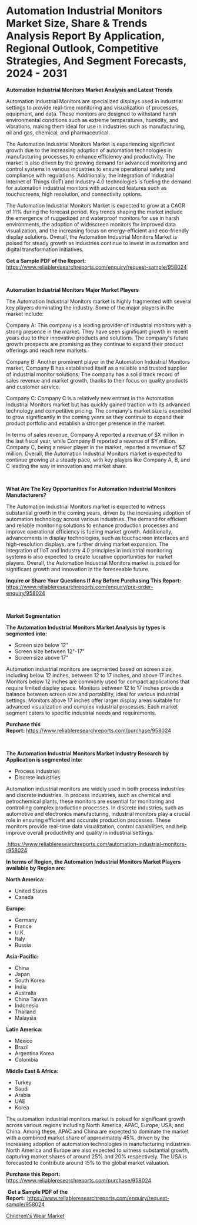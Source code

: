 <p><h1>Automation Industrial Monitors Market Size, Share & Trends Analysis Report By Application, Regional Outlook, Competitive Strategies, And Segment Forecasts, 2024 - 2031</h1></p><p><strong>Automation Industrial Monitors Market Analysis and Latest Trends</strong></p>
<p><p>Automation Industrial Monitors are specialized displays used in industrial settings to provide real-time monitoring and visualization of processes, equipment, and data. These monitors are designed to withstand harsh environmental conditions such as extreme temperatures, humidity, and vibrations, making them ideal for use in industries such as manufacturing, oil and gas, chemical, and pharmaceutical.</p><p>The Automation Industrial Monitors Market is experiencing significant growth due to the increasing adoption of automation technologies in manufacturing processes to enhance efficiency and productivity. The market is also driven by the growing demand for advanced monitoring and control systems in various industries to ensure operational safety and compliance with regulations. Additionally, the integration of Industrial Internet of Things (IIoT) and Industry 4.0 technologies is fueling the demand for automation industrial monitors with advanced features such as touchscreens, high resolution, and connectivity options.</p><p>The Automation Industrial Monitors Market is expected to grow at a CAGR of 11% during the forecast period. Key trends shaping the market include the emergence of ruggedized and waterproof monitors for use in harsh environments, the adoption of widescreen monitors for improved data visualization, and the increasing focus on energy-efficient and eco-friendly display solutions. Overall, the Automation Industrial Monitors Market is poised for steady growth as industries continue to invest in automation and digital transformation initiatives.</p></p>
<p><strong>Get a Sample PDF of the Report:&nbsp;</strong> <a href="https://www.reliableresearchreports.com/enquiry/request-sample/958024">https://www.reliableresearchreports.com/enquiry/request-sample/958024</a></p>
<p>&nbsp;</p>
<p><strong>Automation Industrial Monitors Major Market Players</strong></p>
<p><p>The Automation Industrial Monitors market is highly fragmented with several key players dominating the industry. Some of the major players in the market include:</p><p>Company A: This company is a leading provider of industrial monitors with a strong presence in the market. They have seen significant growth in recent years due to their innovative products and solutions. The company's future growth prospects are promising as they continue to expand their product offerings and reach new markets.</p><p>Company B: Another prominent player in the Automation Industrial Monitors market, Company B has established itself as a reliable and trusted supplier of industrial monitor solutions. The company has a solid track record of sales revenue and market growth, thanks to their focus on quality products and customer service.</p><p>Company C: Company C is a relatively new entrant in the Automation Industrial Monitors market but has quickly gained traction with its advanced technology and competitive pricing. The company's market size is expected to grow significantly in the coming years as they continue to expand their product portfolio and establish a stronger presence in the market.</p><p>In terms of sales revenue, Company A reported a revenue of $X million in the last fiscal year, while Company B reported a revenue of $Y million. Company C, being a newer player in the market, reported a revenue of $Z million. Overall, the Automation Industrial Monitors market is expected to continue growing at a steady pace, with key players like Company A, B, and C leading the way in innovation and market share.</p></p>
<p>&nbsp;</p>
<p><strong>What Are The Key Opportunities For Automation Industrial Monitors Manufacturers?</strong></p>
<p><p>The Automation Industrial Monitors market is expected to witness substantial growth in the coming years, driven by the increasing adoption of automation technology across various industries. The demand for efficient and reliable monitoring solutions to enhance production processes and improve operational efficiency is fueling market growth. Additionally, advancements in display technologies, such as touchscreen interfaces and high-resolution displays, are further driving market expansion. The integration of IIoT and Industry 4.0 principles in industrial monitoring systems is also expected to create lucrative opportunities for market players. Overall, the Automation Industrial Monitors market is poised for significant growth and innovation in the foreseeable future.</p></p>
<p><strong>Inquire or Share Your Questions If Any Before Purchasing This Report:</strong> <a href="https://www.reliableresearchreports.com/enquiry/pre-order-enquiry/958024">https://www.reliableresearchreports.com/enquiry/pre-order-enquiry/958024</a></p>
<p>&nbsp;</p>
<p><strong>Market Segmentation</strong></p>
<p><strong>The Automation Industrial Monitors Market Analysis by types is segmented into:</strong></p>
<p><ul><li>Screen size below 12"</li><li>Screen size between 12"-17"</li><li>Screen size above 17"</li></ul></p>
<p><p>Automation industrial monitors are segmented based on screen size, including below 12 inches, between 12 to 17 inches, and above 17 inches. Monitors below 12 inches are commonly used for compact applications that require limited display space. Monitors between 12 to 17 inches provide a balance between screen size and portability, ideal for various industrial settings. Monitors above 17 inches offer larger display areas suitable for advanced visualization and complex industrial processes. Each market segment caters to specific industrial needs and requirements.</p></p>
<p><strong>Purchase this Report:&nbsp;</strong><a href="https://www.reliableresearchreports.com/purchase/958024">https://www.reliableresearchreports.com/purchase/958024</a></p>
<p>&nbsp;</p>
<p><strong>The Automation Industrial Monitors Market Industry Research by Application is segmented into:</strong></p>
<p><ul><li>Process industries</li><li>Discrete industries</li></ul></p>
<p><p>Automation industrial monitors are widely used in both process industries and discrete industries. In process industries, such as chemical and petrochemical plants, these monitors are essential for monitoring and controlling complex production processes. In discrete industries, such as automotive and electronics manufacturing, industrial monitors play a crucial role in ensuring efficient and accurate production processes. These monitors provide real-time data visualization, control capabilities, and help improve overall productivity and quality in industrial settings.</p></p>
<p><a href="https://www.reliableresearchreports.com/automation-industrial-monitors-r958024">&nbsp;https://www.reliableresearchreports.com/automation-industrial-monitors-r958024</a></p>
<p><strong>In terms of Region, the Automation Industrial Monitors Market Players available by Region are:</strong></p>
<p>
    <p> <strong> North America: </strong>
        <ul>
            <li>United States</li>
            <li>Canada</li>
        </ul>
        </p> 
    <p> <strong> Europe: </strong>
        <ul>
            <li>Germany</li>
            <li>France</li>
            <li>U.K.</li>
            <li>Italy</li>
            <li>Russia</li>
        </ul>
        </p> 
    <p> <strong> Asia-Pacific: </strong>
        <ul>
            <li>China</li>
            <li>Japan</li>
            <li>South Korea</li>
            <li>India</li>
            <li>Australia</li>
            <li>China Taiwan</li>
            <li>Indonesia</li>
            <li>Thailand</li>
            <li>Malaysia</li>
        </ul>
        </p> 
    <p> <strong> Latin America: </strong>
        <ul>
            <li>Mexico</li>
            <li>Brazil</li>
            <li>Argentina Korea</li>
            <li>Colombia</li>
        </ul>
        </p> 
    <p> <strong> Middle East & Africa: </strong>
        <ul>
            <li>Turkey</li>
            <li>Saudi</li>
            <li>Arabia</li>
            <li>UAE</li>
            <li>Korea</li>
        </ul>
    </p>
    </p>
<p><p>The automation industrial monitors market is poised for significant growth across various regions including North America, APAC, Europe, USA, and China. Among these, APAC and China are expected to dominate the market with a combined market share of approximately 45%, driven by the increasing adoption of automation technologies in manufacturing industries. North America and Europe are also expected to witness substantial growth, capturing market shares of around 25% and 20% respectively. The USA is forecasted to contribute around 15% to the global market valuation.</p></p>
<p><strong>Purchase this Report: </strong><a href="https://www.reliableresearchreports.com/purchase/958024">https://www.reliableresearchreports.com/purchase/958024</a></p>
<p>&nbsp;<strong>Get a Sample PDF of the Report:&nbsp;&nbsp;</strong><a href="https://www.reliableresearchreports.com/enquiry/request-sample/958024">https://www.reliableresearchreports.com/enquiry/request-sample/958024</a></p>
<p><strong></strong></p>
<p><p><a href="https://github.com/violawzepeda0462024/Market-Research-Report-List-1/blob/main/childrens-wear-market.md">Children\'s Wear Market</a></p></p>